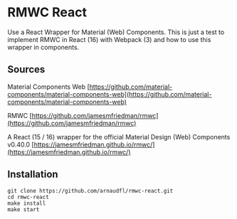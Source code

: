 # RMWC React

Use a React Wrapper for Material (Web) Components. This is just a test to implement RMWC in React (16) with Webpack (3) and how to use this wrapper in components.

## Sources

Material Components Web [https://github.com/material-components/material-components-web](https://github.com/material-components/material-components-web)

RMWC [https://github.com/jamesmfriedman/rmwc](https://github.com/jamesmfriedman/rmwc)

A React (15 / 16) wrapper for the official Material Design (Web) Components v0.40.0
[https://jamesmfriedman.github.io/rmwc/](https://jamesmfriedman.github.io/rmwc/)

## Installation

```
git clone https://github.com/arnaudfl/rmwc-react.git
cd rmwc-react
make install
make start
```
